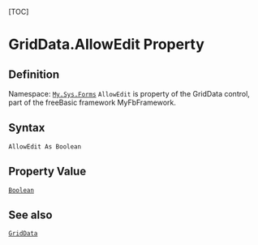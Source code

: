 [TOC]
# GridData.AllowEdit Property

## Definition
Namespace: [`My.Sys.Forms`](My.Sys.Forms.md)
`AllowEdit` is property of the GridData control, part of the freeBasic framework MyFbFramework.
## Syntax
```freeBasic
AllowEdit As Boolean
```
## Property Value
[`Boolean`]("https://www.freebasic.net/wiki/KeyPgBoolean")
## See also
[`GridData`](GridData.md)
